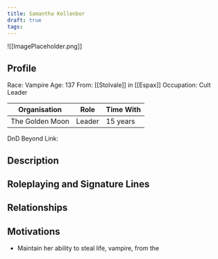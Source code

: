 ```yaml
---
title: Samantha Kellenbor
draft: true
tags:
---
```

![[ImagePlaceholder.png]]

## Profile
Race: Vampire
Age: 137
From: [[Stolvale]] in [[Espax]]
Occupation: Cult Leader

| Organisation    | Role   | Time With |
| --------------- | ------ | --------- |
| The Golden Moon | Leader | 15 years  

DnD Beyond Link:

## Description 

## Roleplaying and Signature Lines

## Relationships

## Motivations

- Maintain her ability to steal life, vampire, from the 


